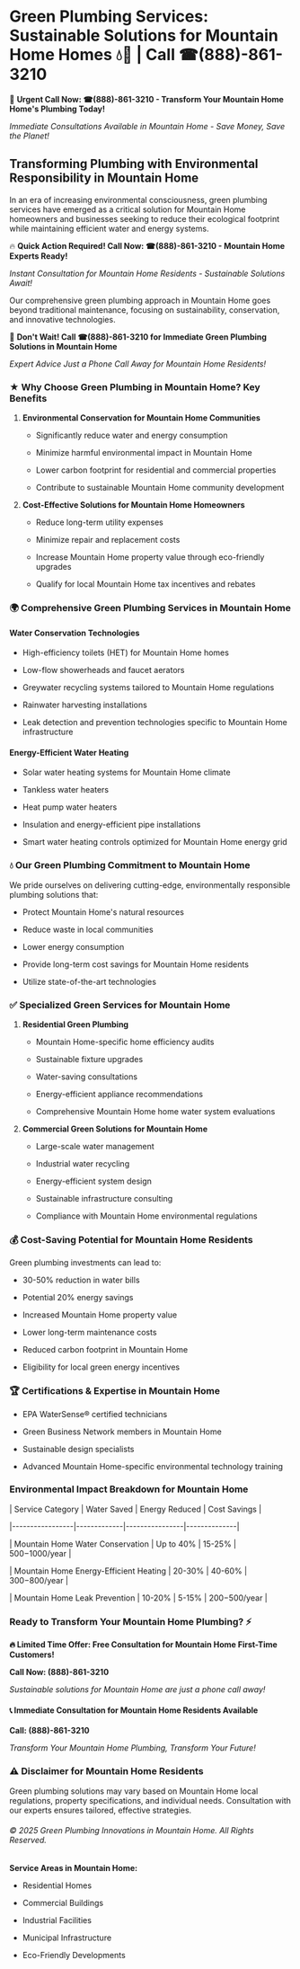 # Green Plumbing Services: Sustainable Solutions for Mountain Home Homes 💧🌿 | Call ☎(888)-861-3210

🚨 **Urgent Call Now: ☎(888)-861-3210 - Transform Your Mountain Home Home's Plumbing Today!**
*Immediate Consultations Available in Mountain Home - Save Money, Save the Planet!*

## Transforming Plumbing with Environmental Responsibility in Mountain Home

In an era of increasing environmental consciousness, green plumbing services have emerged as a critical solution for Mountain Home homeowners and businesses seeking to reduce their ecological footprint while maintaining efficient water and energy systems. 

🔥 **Quick Action Required! Call Now: ☎(888)-861-3210 - Mountain Home Experts Ready!**
*Instant Consultation for Mountain Home Residents - Sustainable Solutions Await!*

Our comprehensive green plumbing approach in Mountain Home goes beyond traditional maintenance, focusing on sustainability, conservation, and innovative technologies.

🚨 **Don't Wait! Call ☎(888)-861-3210 for Immediate Green Plumbing Solutions in Mountain Home**
*Expert Advice Just a Phone Call Away for Mountain Home Residents!*

### ★ Why Choose Green Plumbing in Mountain Home? Key Benefits

1. **Environmental Conservation for Mountain Home Communities** 
   - Significantly reduce water and energy consumption
   - Minimize harmful environmental impact in Mountain Home
   - Lower carbon footprint for residential and commercial properties
   - Contribute to sustainable Mountain Home community development

2. **Cost-Effective Solutions for Mountain Home Homeowners** 
   - Reduce long-term utility expenses
   - Minimize repair and replacement costs
   - Increase Mountain Home property value through eco-friendly upgrades
   - Qualify for local Mountain Home tax incentives and rebates

### 🌍 Comprehensive Green Plumbing Services in Mountain Home

#### Water Conservation Technologies
- High-efficiency toilets (HET) for Mountain Home homes
- Low-flow showerheads and faucet aerators
- Greywater recycling systems tailored to Mountain Home regulations
- Rainwater harvesting installations
- Leak detection and prevention technologies specific to Mountain Home infrastructure

#### Energy-Efficient Water Heating
- Solar water heating systems for Mountain Home climate
- Tankless water heaters
- Heat pump water heaters
- Insulation and energy-efficient pipe installations
- Smart water heating controls optimized for Mountain Home energy grid

### 💧 Our Green Plumbing Commitment to Mountain Home

We pride ourselves on delivering cutting-edge, environmentally responsible plumbing solutions that:
- Protect Mountain Home's natural resources
- Reduce waste in local communities
- Lower energy consumption
- Provide long-term cost savings for Mountain Home residents
- Utilize state-of-the-art technologies

### ✅ Specialized Green Services for Mountain Home

1. **Residential Green Plumbing**
   - Mountain Home-specific home efficiency audits
   - Sustainable fixture upgrades
   - Water-saving consultations
   - Energy-efficient appliance recommendations
   - Comprehensive Mountain Home home water system evaluations

2. **Commercial Green Solutions for Mountain Home**
   - Large-scale water management
   - Industrial water recycling
   - Energy-efficient system design
   - Sustainable infrastructure consulting
   - Compliance with Mountain Home environmental regulations

### 💰 Cost-Saving Potential for Mountain Home Residents

Green plumbing investments can lead to:
- 30-50% reduction in water bills
- Potential 20% energy savings
- Increased Mountain Home property value
- Lower long-term maintenance costs
- Reduced carbon footprint in Mountain Home
- Eligibility for local green energy incentives

### 🏆 Certifications & Expertise in Mountain Home

- EPA WaterSense® certified technicians
- Green Business Network members in Mountain Home
- Sustainable design specialists
- Advanced Mountain Home-specific environmental technology training

### Environmental Impact Breakdown for Mountain Home

| Service Category | Water Saved | Energy Reduced | Cost Savings |
|-----------------|-------------|----------------|--------------|
| Mountain Home Water Conservation | Up to 40% | 15-25% | $500-$1000/year |
| Mountain Home Energy-Efficient Heating | 20-30% | 40-60% | $300-$800/year |
| Mountain Home Leak Prevention | 10-20% | 5-15% | $200-$500/year |

### Ready to Transform Your Mountain Home Plumbing? ⚡

**🔥 Limited Time Offer: Free Consultation for Mountain Home First-Time Customers!**

**Call Now: (888)-861-3210**
*Sustainable solutions for Mountain Home are just a phone call away!*

#### 📞 Immediate Consultation for Mountain Home Residents Available

**Call: (888)-861-3210**
*Transform Your Mountain Home Plumbing, Transform Your Future!*

### ⚠️ Disclaimer for Mountain Home Residents

Green plumbing solutions may vary based on Mountain Home local regulations, property specifications, and individual needs. Consultation with our experts ensures tailored, effective strategies.

###### © 2025 Green Plumbing Innovations in Mountain Home. All Rights Reserved.

**Service Areas in Mountain Home:** 
- Residential Homes
- Commercial Buildings
- Industrial Facilities
- Municipal Infrastructure
- Eco-Friendly Developments